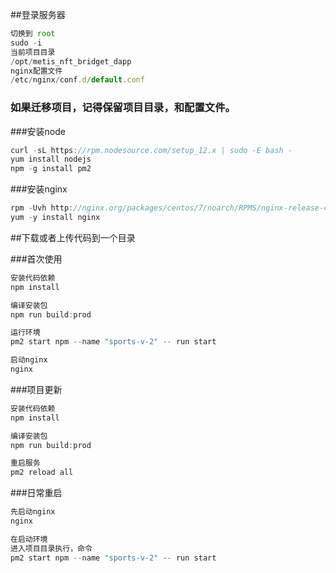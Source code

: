 ##登录服务器
```javascript
切换到 root
sudo -i
当前项目目录
/opt/metis_nft_bridget_dapp
nginx配置文件
/etc/nginx/conf.d/default.conf
```
### 如果迁移项目，记得保留项目目录，和配置文件。
###安装node
```javascript
curl -sL https://rpm.nodesource.com/setup_12.x | sudo -E bash -
yum install nodejs
npm -g install pm2
```

###安装nginx
```javascript
rpm -Uvh http://nginx.org/packages/centos/7/noarch/RPMS/nginx-release-centos-7-0.el7.ngx.noarch.rpm
yum -y install nginx
```

##下载或者上传代码到一个目录

###首次使用
```javascript
安装代码依赖
npm install

编译安装包
npm run build:prod

运行环境
pm2 start npm --name "sports-v-2" -- run start

启动nginx
nginx
```
###项目更新
```javascript
安装代码依赖
npm install

编译安装包
npm run build:prod

重启服务
pm2 reload all
```
###日常重启
```javascript
先启动nginx
nginx

在启动环境
进入项目目录执行，命令
pm2 start npm --name "sports-v-2" -- run start
```